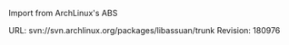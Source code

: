 Import from ArchLinux's ABS

URL: svn://svn.archlinux.org/packages/libassuan/trunk
Revision: 180976

